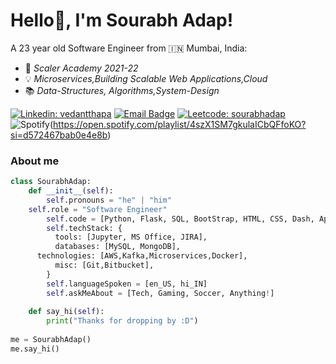 # Hello👋, I'm Sourabh Adap!

A 23 year old Software Engineer from 🇮🇳 Mumbai, India:
  - 🎒  *Scaler Academy 2021-22*
  - 💡  *Microservices,Building Scalable Web Applications,Cloud*
  - 📚  *Data-Structures, Algorithms,System-Design*

[![Linkedin: vedantthapa](https://img.shields.io/badge/-sourabhadap-blue?style=flat-square&logo=Linkedin&logoColor=white&link=https://www.linkedin.com/in/sourabh-adap-315705157/)](https://www.linkedin.com/in/vedantthapa/)
[![Email Badge](https://img.shields.io/badge/-adapsourabh-6264A7?style=flat-square&logo=gmail&logoColor=white&link=mailto:adapsourabh@gmail.com)](mailto:adapsourabh@gmail.com)
[![Leetcode: sourabhadap](https://img.shields.io/badge/-sourabhadap-FFA116?style=for-the-badge&logo=LeetCode&logoColor=black&link=https://leetcode.com/sourabhadap/)](https://leetcode.com/sourabhadap/)
![Spotify](https://img.shields.io/badge/Spotify-1ED760?style=for-the-badge&logo=spotify&logoColor=white&link=https://open.spotify.com/playlist/4szX1SM7gkulaICbQFfoKO?si=d572467bab0e4e8b/)(https://open.spotify.com/playlist/4szX1SM7gkulaICbQFfoKO?si=d572467bab0e4e8b)


### About me
```python
class SourabhAdap:
    def __init__(self):
        self.pronouns = "he" | "him"
	self.role = "Software Engineer"
        self.code = [Python, Flask, SQL, BootStrap, HTML, CSS, Dash, Apex charts]
        self.techStack: {
          tools: [Jupyter, MS Office, JIRA],
          databases: [MySQL, MongoDB],
	  technologies: [AWS,Kafka,Microservices,Docker],
          misc: [Git,Bitbucket],
        }
        self.languageSpoken = [en_US, hi_IN]
        self.askMeAbout = [Tech, Gaming, Soccer, Anything!]
    
    def say_hi(self):
        print("Thanks for dropping by :D")
        
me = SourabhAdap()
me.say_hi()
```